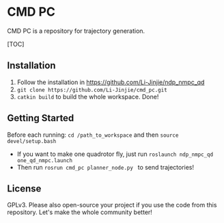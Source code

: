 # CMD PC

CMD PC is a repository for trajectory generation.

[TOC]

## Installation

1. Follow the installation in https://github.com/Li-Jinjie/ndp_nmpc_qd
2. `git clone https://github.com/Li-Jinjie/cmd_pc.git`
5. `catkin build` to build the whole workspace. Done!

## Getting Started

Before each running:  `cd /path_to_workspace` and then `source devel/setup.bash`

- If you want to make one quadrotor fly, just run `roslaunch ndp_nmpc_qd one_qd_nmpc.launch`
- Then run `rosrun cmd_pc planner_node.py ` to send trajectories!

## License

GPLv3. Please also open-source your project if you use the code from this repository. Let's make the whole community better!
